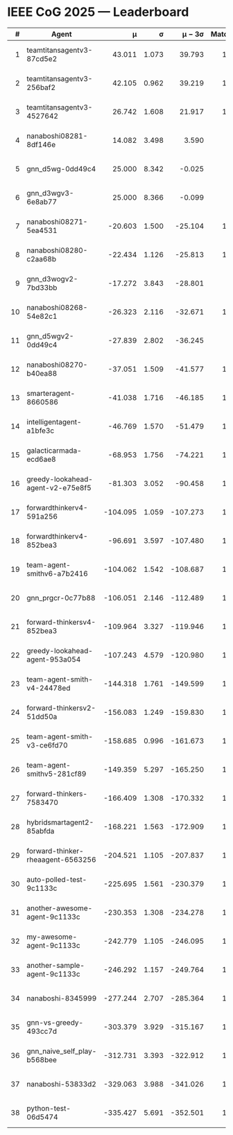 # IEEE CoG 2025 — Leaderboard

| # | Agent | μ | σ | μ − 3σ | Matches | Updated |
|---:|---|---:|---:|---:|---:|---|
| 1 | teamtitansagentv3-87cd5e2 | 43.011 | 1.073 | 39.793 | 1480 | 2025-08-28 22:25 |
| 2 | teamtitansagentv3-256baf2 | 42.105 | 0.962 | 39.219 | 1400 | 2025-08-28 22:25 |
| 3 | teamtitansagentv3-4527642 | 26.742 | 1.608 | 21.917 | 1460 | 2025-08-28 22:25 |
| 4 | nanaboshi08281-8df146e | 14.082 | 3.498 | 3.590 | 50 | 2025-08-28 22:25 |
| 5 | gnn_d5wg-0dd49c4 | 25.000 | 8.342 | -0.025 | 20 | 2025-08-28 22:25 |
| 6 | gnn_d3wgv3-6e8ab77 | 25.000 | 8.366 | -0.099 | 80 | 2025-08-28 22:25 |
| 7 | nanaboshi08271-5ea4531 | -20.603 | 1.500 | -25.104 | 1820 | 2025-08-28 22:25 |
| 8 | nanaboshi08280-c2aa68b | -22.434 | 1.126 | -25.813 | 1320 | 2025-08-28 22:25 |
| 9 | gnn_d3wogv2-7bd33bb | -17.272 | 3.843 | -28.801 | 68 | 2025-08-28 22:25 |
| 10 | nanaboshi08268-54e82c1 | -26.323 | 2.116 | -32.671 | 1240 | 2025-08-28 22:25 |
| 11 | gnn_d5wgv2-0dd49c4 | -27.839 | 2.802 | -36.245 | 60 | 2025-08-28 22:25 |
| 12 | nanaboshi08270-b40ea88 | -37.051 | 1.509 | -41.577 | 1580 | 2025-08-28 22:25 |
| 13 | smarteragent-8660586 | -41.038 | 1.716 | -46.185 | 1226 | 2025-08-28 22:25 |
| 14 | intelligentagent-a1bfe3c | -46.769 | 1.570 | -51.479 | 1239 | 2025-08-28 22:25 |
| 15 | galacticarmada-ecd6ae8 | -68.953 | 1.756 | -74.221 | 1480 | 2025-08-28 22:25 |
| 16 | greedy-lookahead-agent-v2-e75e8f5 | -81.303 | 3.052 | -90.458 | 1510 | 2025-08-28 22:25 |
| 17 | forwardthinkerv4-591a256 | -104.095 | 1.059 | -107.273 | 1439 | 2025-08-28 22:25 |
| 18 | forwardthinkerv4-852bea3 | -96.691 | 3.597 | -107.480 | 1160 | 2025-08-28 22:25 |
| 19 | team-agent-smithv6-a7b2416 | -104.062 | 1.542 | -108.687 | 1540 | 2025-08-28 22:25 |
| 20 | gnn_prgcr-0c77b88 | -106.051 | 2.146 | -112.489 | 1350 | 2025-08-28 22:25 |
| 21 | forward-thinkersv4-852bea3 | -109.964 | 3.327 | -119.946 | 1109 | 2025-08-28 22:25 |
| 22 | greedy-lookahead-agent-953a054 | -107.243 | 4.579 | -120.980 | 1460 | 2025-08-28 22:25 |
| 23 | team-agent-smith-v4-24478ed | -144.318 | 1.761 | -149.599 | 1358 | 2025-08-28 22:25 |
| 24 | forward-thinkersv2-51dd50a | -156.083 | 1.249 | -159.830 | 1470 | 2025-08-28 22:25 |
| 25 | team-agent-smith-v3-ce6fd70 | -158.685 | 0.996 | -161.673 | 1678 | 2025-08-28 22:25 |
| 26 | team-agent-smithv5-281cf89 | -149.359 | 5.297 | -165.250 | 1220 | 2025-08-28 22:25 |
| 27 | forward-thinkers-7583470 | -166.409 | 1.308 | -170.332 | 1220 | 2025-08-28 22:25 |
| 28 | hybridsmartagent2-85abfda | -168.221 | 1.563 | -172.909 | 1277 | 2025-08-28 22:25 |
| 29 | forward-thinker-rheaagent-6563256 | -204.521 | 1.105 | -207.837 | 1350 | 2025-08-28 22:25 |
| 30 | auto-polled-test-9c1133c | -225.695 | 1.561 | -230.379 | 1480 | 2025-08-28 22:25 |
| 31 | another-awesome-agent-9c1133c | -230.353 | 1.308 | -234.278 | 1240 | 2025-08-28 22:25 |
| 32 | my-awesome-agent-9c1133c | -242.779 | 1.105 | -246.095 | 1500 | 2025-08-28 22:25 |
| 33 | another-sample-agent-9c1133c | -246.292 | 1.157 | -249.764 | 1660 | 2025-08-28 22:25 |
| 34 | nanaboshi-8345999 | -277.244 | 2.707 | -285.364 | 1100 | 2025-08-28 22:25 |
| 35 | gnn-vs-greedy-493cc7d | -303.379 | 3.929 | -315.167 | 1080 | 2025-08-28 22:25 |
| 36 | gnn_naive_self_play-b568bee | -312.731 | 3.393 | -322.912 | 1220 | 2025-08-28 22:25 |
| 37 | nanaboshi-53833d2 | -329.063 | 3.988 | -341.026 | 1240 | 2025-08-28 22:25 |
| 38 | python-test-06d5474 | -335.427 | 5.691 | -352.501 | 1310 | 2025-08-28 22:25 |
